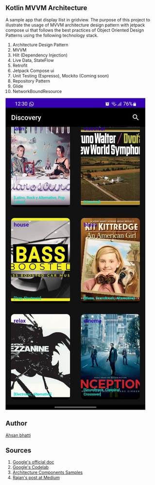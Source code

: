## Kotlin MVVM Architecture

A sample app that display llist in gridview. The purpose of this project to illustrate the usage of MVVM architecture design pattern with jetpack compose ui that follows the best practices of Object Oriented Design Patterns using the following technology stack.

 1. Architecture Design Pattern
 2. MVVM
 2. Hilt (Dependency Injection)
 3. Live Data, StateFlow
 4. Retrofit
 5. Jetpack Compose ui
 6. Unit Testing (Espresso), Mockito (Coming soon)
 7. Repository Pattern
 9. Glide
 10. NetworkBoundResource
 
[![screenshot](https://github.com/ahsanbhatti49/compose-ui-sample-with-grid-view/blob/main/screenshot/screen_shot.jpg "screenshot")](https://github.com/ahsanbhatti49/compose-ui-sample-with-grid-view/blob/main/screenshot/screen_shot.jpg "screenshot")
   
   
 ## Author
[Ahsan bhatti](https://github.com/ahsanbhatti49 "Ahsan bhatti (WhiteSolutions)")


## Sources
 1. [Google's official doc](https://developer.android.com/jetpack/docs/guide)
 2. [Google's Codelab](https://codelabs.developers.google.com/codelabs/android-training-livedata-viewmodel/#0)
 2. [Architecture Components Samples](https://github.com/android/architecture-components-samples/tree/88747993139224a4bb6dbe985adf652d557de621)
 3. [Rajan's post at Medium](https://proandroiddev.com/android-jetpack-compose-exploring-state-based-ui-e1d970471d0a)
 
 



